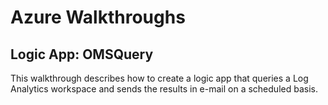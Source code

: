 # Azure Walkthroughs

## Logic App: OMSQuery
This walkthrough describes how to create a logic app that queries a Log Analytics workspace and sends the results in e-mail on a scheduled basis.